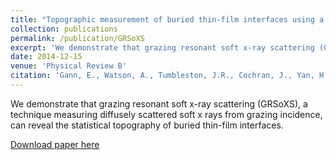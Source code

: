 ```yaml
---
title: "Topographic measurement of buried thin-film interfaces using a grazing resonant soft x-ray scattering technique"
collection: publications
permalink: /publication/GRSoXS
excerpt: 'We demonstrate that grazing resonant soft x-ray scattering (GRSoXS), a technique measuring diffusely scattered soft x rays from grazing incidence, can reveal the statistical topography of buried thin-film interfaces.'
date: 2014-12-15
venue: 'Physical Review B'
citation: 'Gann, E., Watson, A., Tumbleston, J.R., Cochran, J., Yan, H., Wang, C., Seok, J., Chabinyc, M., Ade, H. (2014). "Topographic measurement of buried thin-film interfaces using a grazing resonant soft x-ray scattering technique". Phys. Rev. B 90(24), p. 245421.'
---
```

We demonstrate that grazing resonant soft x-ray scattering (GRSoXS), a technique measuring diffusely scattered soft x rays from grazing incidence, can reveal the statistical topography of buried thin-film interfaces.

[Download paper here](https://journals.aps.org/prb/abstract/10.1103/PhysRevB.90.245421)
